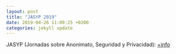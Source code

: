 ```yaml
---
layout: post
title: "JASYP 2019"
date: 2019-04-26 11:09:25 +0200
categories: jekyll update
---
```


JASYP (Jornadas sobre Anonimato, Seguridad y Privacidad): [+info][jasyp-page]

[jasyp-page]: https://interferencias.tech/jasyp/
